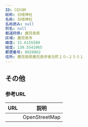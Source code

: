 ```yaml
---
ID: CQtGM
総称: 日枝神社
名称: 日枝神社
名称読み: null
別名: null
都道府県: 鹿児島県
区域: 鹿児島市
緯度: 31.6155589
経度: 130.5541065
郵便番号: 8920862
住所: 鹿児島県鹿児島市坂元町１０−２５０１
---
```


## その他

### 参考URL

| URL | 説明          |
| --- | ------------- |
|     | OpenStreetMap |
